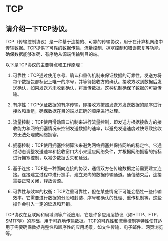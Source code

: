 # TCP

## 请介绍一下TCP协议。
TCP（传输控制协议）是一种基于连接的、可靠的传输协议，用于在计算机网络中传输数据。TCP提供了可靠的数据传输、流量控制、拥塞控制和错误恢复等功能，确保数据能够准确、有序地从源端传输到目的端。

以下是TCP协议的主要特点和工作原理：

1. 可靠性：TCP通过使用序号、确认和重传机制来保证数据的可靠性。发送方将每个数据包都标记上唯一的序号，并等待接收方的确认。接收方收到数据后发送确认，如果发送方未收到确认，将重传数据。这种机制确保了数据的可靠传输。

2. 有序性：TCP保证数据的有序传输，即接收方按照发送方发送数据的顺序进行接收和重组，确保数据在目的端以正确的顺序进行处理。

3. 流量控制：TCP使用滑动窗口机制来进行流量控制，即发送方根据接收方的接收能力和网络拥塞情况来控制发送数据的速率，以避免发送速度过快导致接收方无法处理或网络拥塞。

4. 拥塞控制：TCP使用拥塞控制算法来避免网络拥塞并保持网络的稳定性。它通过动态调整发送速率和接收窗口大小来适应网络条件，并根据网络拥塞的指标进行拥塞控制，以减少数据丢失和延迟。

5. 基于连接：TCP是一种面向连接的协议，通信双方在传输数据之前需要建立连接。连接建立过程中进行握手，建立双向的数据传输通道。通信结束后，连接需要正常关闭，释放资源。

6. 可靠性与效率的权衡：TCP注重可靠性，但在某些情况下可能会牺牲一些传输效率。它需要进行数据的分段和封装、序号和确认的处理、重传机制等，这些操作会引入一定的延迟和开销。

TCP协议在互联网和局域网等广泛应用，它是许多应用层协议（如HTTP、FTP、SMTP等）的基础，用于可靠地传输数据。TCP的可靠性和流量控制等特性使其适用于需要确保数据完整性和顺序性的应用场景，如文件传输、电子邮件、网页浏览等。
